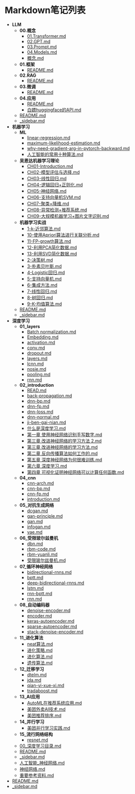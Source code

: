 # Markdown笔记列表

- **LLM**
  - **00.概念**
    - [01.Transformer.md](docs/AI/LLM/00.概念/01.Transformer.md)
    - [02.GPT.md](docs/AI/LLM/00.概念/02.GPT.md)
    - [03.Prompt.md](docs/AI/LLM/00.概念/03.Prompt.md)
    - [04.Models.md](docs/AI/LLM/00.概念/04.Models.md)
    - [概念.md](docs/AI/LLM/00.概念/概念.md)
  - **01.框架**
    - [README.md](docs/AI/LLM/01.框架/README.md)
  - **02.RAG**
    - [README.md](docs/AI/LLM/02.RAG/README.md)
  - **03.微调**
    - [README.md](docs/AI/LLM/03.微调/README.md)
  - **04.应用**
    - [README.md](docs/AI/LLM/04.应用/README.md)
    - [白嫖huggingface的API.md](docs/AI/LLM/04.应用/白嫖huggingface的API.md)
  - [README.md](docs/AI/LLM/README.md)
  - [_sidebar.md](docs/AI/LLM/_sidebar.md)
- **机器学习**
  - **ML**
    - [linear-regression.md](docs/AI/机器学习/ML/linear-regression.md)
    - [maximum-likelihood-estimation.md](docs/AI/机器学习/ML/maximum-likelihood-estimation.md)
    - [why-need-gradient-arg-in-pytorch-backward.md](docs/AI/机器学习/ML/why-need-gradient-arg-in-pytorch-backward.md)
    - [人工智能的常用十种算法.md](docs/AI/机器学习/ML/人工智能的常用十种算法.md)
  - **吴恩达机器学习理论**
    - [CH01-Introduction.md](docs/AI/机器学习/吴恩达机器学习理论/CH01-Introduction.md)
    - [CH02-模型评估与选择.md](docs/AI/机器学习/吴恩达机器学习理论/CH02-模型评估与选择.md)
    - [CH03-线性回归.md](docs/AI/机器学习/吴恩达机器学习理论/CH03-线性回归.md)
    - [CH04-逻辑回归+正则化.md](docs/AI/机器学习/吴恩达机器学习理论/CH04-逻辑回归+正则化.md)
    - [CH05-神经网络.md](docs/AI/机器学习/吴恩达机器学习理论/CH05-神经网络.md)
    - [CH06-支持向量机SVM.md](docs/AI/机器学习/吴恩达机器学习理论/CH06-支持向量机SVM.md)
    - [CH07-聚类+降维.md](docs/AI/机器学习/吴恩达机器学习理论/CH07-聚类+降维.md)
    - [CH08-异常检测+推荐系统.md](docs/AI/机器学习/吴恩达机器学习理论/CH08-异常检测+推荐系统.md)
    - [CH09-大规模机器学习+图片文字识别.md](docs/AI/机器学习/吴恩达机器学习理论/CH09-大规模机器学习+图片文字识别.md)
  - **机器学习实战**
    - [1-k-近邻算法.md](docs/AI/机器学习/机器学习实战/1-k-近邻算法.md)
    - [10-使用Apriori算法进行关联分析.md](docs/AI/机器学习/机器学习实战/10-使用Apriori算法进行关联分析.md)
    - [11-FP-growth算法.md](docs/AI/机器学习/机器学习实战/11-FP-growth算法.md)
    - [12-利用PCA简化数据.md](docs/AI/机器学习/机器学习实战/12-利用PCA简化数据.md)
    - [13-利用SVD简化数据.md](docs/AI/机器学习/机器学习实战/13-利用SVD简化数据.md)
    - [2-决策树.md](docs/AI/机器学习/机器学习实战/2-决策树.md)
    - [3-朴素贝叶斯.md](docs/AI/机器学习/机器学习实战/3-朴素贝叶斯.md)
    - [4-Logistic回归.md](docs/AI/机器学习/机器学习实战/4-Logistic回归.md)
    - [5-支持向量机.md](docs/AI/机器学习/机器学习实战/5-支持向量机.md)
    - [6-集成方法.md](docs/AI/机器学习/机器学习实战/6-集成方法.md)
    - [7-线性回归.md](docs/AI/机器学习/机器学习实战/7-线性回归.md)
    - [8-树回归.md](docs/AI/机器学习/机器学习实战/8-树回归.md)
    - [9-K-均值算法.md](docs/AI/机器学习/机器学习实战/9-K-均值算法.md)
  - [README.md](docs/AI/机器学习/README.md)
  - [_sidebar.md](docs/AI/机器学习/_sidebar.md)
- **深度学习**
  - **01_layers**
    - [Batch normalization.md](docs/AI/深度学习/01_layers/Batch%20normalization.md)
    - [Embedding.md](docs/AI/深度学习/01_layers/Embedding.md)
    - [activation.md](docs/AI/深度学习/01_layers/activation.md)
    - [conv.md](docs/AI/深度学习/01_layers/conv.md)
    - [dropout.md](docs/AI/深度学习/01_layers/dropout.md)
    - [layers.md](docs/AI/深度学习/01_layers/layers.md)
    - [lcnn.md](docs/AI/深度学习/01_layers/lcnn.md)
    - [nosie.md](docs/AI/深度学习/01_layers/nosie.md)
    - [pooling.md](docs/AI/深度学习/01_layers/pooling.md)
    - [rnn.md](docs/AI/深度学习/01_layers/rnn.md)
  - **02_introduction**
    - [READ.md](docs/AI/深度学习/02_introduction/READ.md)
    - [back-propagation.md](docs/AI/深度学习/02_introduction/back-propagation.md)
    - [dnn-bp.md](docs/AI/深度学习/02_introduction/dnn-bp.md)
    - [dnn-fp.md](docs/AI/深度学习/02_introduction/dnn-fp.md)
    - [dnn-loss.md](docs/AI/深度学习/02_introduction/dnn-loss.md)
    - [dnn-normal.md](docs/AI/深度学习/02_introduction/dnn-normal.md)
    - [ji-ben-gai-nian.md](docs/AI/深度学习/02_introduction/ji-ben-gai-nian.md)
    - [什么是深度学习.md](docs/AI/深度学习/02_introduction/什么是深度学习.md)
    - [第一章 使用神经网络识别手写数字.md](docs/AI/深度学习/02_introduction/第一章%20使用神经网络识别手写数字.md)
    - [第三章 改进神经网络的学习方法 2.md](docs/AI/深度学习/02_introduction/第三章%20改进神经网络的学习方法%202.md)
    - [第三章 改进神经网络的学习方法.md](docs/AI/深度学习/02_introduction/第三章%20改进神经网络的学习方法.md)
    - [第二章 反向传播算法如何工作的.md](docs/AI/深度学习/02_introduction/第二章%20反向传播算法如何工作的.md)
    - [第五章 深度神经网络为何很难训练.md](docs/AI/深度学习/02_introduction/第五章%20深度神经网络为何很难训练.md)
    - [第六章 深度学习.md](docs/AI/深度学习/02_introduction/第六章%20深度学习.md)
    - [第四章 可视化证明神经网络可以计算任何函数.md](docs/AI/深度学习/02_introduction/第四章%20可视化证明神经网络可以计算任何函数.md)
  - **04_cnn**
    - [cnn-arch.md](docs/AI/深度学习/04_cnn/cnn-arch.md)
    - [cnn-bp.md](docs/AI/深度学习/04_cnn/cnn-bp.md)
    - [cnn-fp.md](docs/AI/深度学习/04_cnn/cnn-fp.md)
    - [introduction.md](docs/AI/深度学习/04_cnn/introduction.md)
  - **05_对抗生成网络**
    - [dcgan.md](docs/AI/深度学习/05_对抗生成网络/dcgan.md)
    - [gan-principle.md](docs/AI/深度学习/05_对抗生成网络/gan-principle.md)
    - [gan.md](docs/AI/深度学习/05_对抗生成网络/gan.md)
    - [infogan.md](docs/AI/深度学习/05_对抗生成网络/infogan.md)
    - [vae.md](docs/AI/深度学习/05_对抗生成网络/vae.md)
  - **06_受限玻尔兹曼机**
    - [dbn.md](docs/AI/深度学习/06_受限玻尔兹曼机/dbn.md)
    - [rbm-code.md](docs/AI/深度学习/06_受限玻尔兹曼机/rbm-code.md)
    - [rbm-yuanli.md](docs/AI/深度学习/06_受限玻尔兹曼机/rbm-yuanli.md)
    - [受限玻尔兹曼机.md](docs/AI/深度学习/06_受限玻尔兹曼机/受限玻尔兹曼机.md)
  - **07_循环神经网络**
    - [bidirectional-rnns.md](docs/AI/深度学习/07_循环神经网络/bidirectional-rnns.md)
    - [bptt.md](docs/AI/深度学习/07_循环神经网络/bptt.md)
    - [deep-bidirectional-rnns.md](docs/AI/深度学习/07_循环神经网络/deep-bidirectional-rnns.md)
    - [lstm.md](docs/AI/深度学习/07_循环神经网络/lstm.md)
    - [rnn-bptt.md](docs/AI/深度学习/07_循环神经网络/rnn-bptt.md)
    - [rnn.md](docs/AI/深度学习/07_循环神经网络/rnn.md)
  - **08_自动编码器**
    - [denoise-encoder.md](docs/AI/深度学习/08_自动编码器/denoise-encoder.md)
    - [encoder.md](docs/AI/深度学习/08_自动编码器/encoder.md)
    - [keras-autoencoder.md](docs/AI/深度学习/08_自动编码器/keras-autoencoder.md)
    - [sparse-autoencoder.md](docs/AI/深度学习/08_自动编码器/sparse-autoencoder.md)
    - [stack-denoise-encoder.md](docs/AI/深度学习/08_自动编码器/stack-denoise-encoder.md)
  - **11_进化算法**
    - [neat算法.md](docs/AI/深度学习/11_进化算法/neat算法.md)
    - [进化策略.md](docs/AI/深度学习/11_进化算法/进化策略.md)
    - [进化算法.md](docs/AI/深度学习/11_进化算法/进化算法.md)
    - [遗传算法.md](docs/AI/深度学习/11_进化算法/遗传算法.md)
  - **12_迁移学习**
    - [dtelm.md](docs/AI/深度学习/12_迁移学习/dtelm.md)
    - [jda.md](docs/AI/深度学习/12_迁移学习/jda.md)
    - [qian-yi-xue-xi.md](docs/AI/深度学习/12_迁移学习/qian-yi-xue-xi.md)
    - [tradaboost.md](docs/AI/深度学习/12_迁移学习/tradaboost.md)
  - **13_AI应用**
    - [AutoML在推荐系统应用.md](docs/AI/深度学习/13_AI应用/AutoML在推荐系统应用.md)
    - [美团外卖AI技术.md](docs/AI/深度学习/13_AI应用/美团外卖AI技术.md)
    - [美团推荐排序.md](docs/AI/深度学习/13_AI应用/美团推荐排序.md)
  - **14_并行学习**
    - [美团并行学习实践.md](docs/AI/深度学习/14_并行学习/美团并行学习实践.md)
  - **15_流行网络结构**
    - [resnet.md](docs/AI/深度学习/15_流行网络结构/resnet.md)
  - [00_深度学习目录.md](docs/AI/深度学习/00_深度学习目录.md)
  - [README.md](docs/AI/深度学习/README.md)
  - [_sidebar.md](docs/AI/深度学习/_sidebar.md)
  - [人工智能_神经网络.md](docs/AI/深度学习/人工智能_神经网络.md)
  - [神经网络.md](docs/AI/深度学习/神经网络.md)
  - [重要参考资料.md](docs/AI/深度学习/重要参考资料.md)
- [README.md](docs/AI/README.md)
- [_sidebar.md](docs/AI/_sidebar.md)
